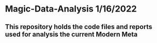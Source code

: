 # Magic-Data-Analysis 1/16/2022
## This repository holds the code files and reports used for analysis the current Modern Meta
